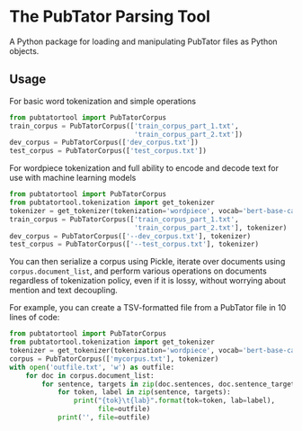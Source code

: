# The PubTator Parsing Tool
A Python package for loading and manipulating PubTator files as Python objects.

## Usage
For basic word tokenization and simple operations
```python
from pubtatortool import PubTatorCorpus
train_corpus = PubTatorCorpus(['train_corpus_part_1.txt',
                               'train_corpus_part_2.txt'])
dev_corpus = PubTatorCorpus(['dev_corpus.txt'])
test_corpus = PubTatorCorpus(['test_corpus.txt'])
```

For wordpiece tokenization and full ability to encode and decode text for use with machine learning models
```python
from pubtatortool import PubTatorCorpus
from pubtatortool.tokenization import get_tokenizer
tokenizer = get_tokenizer(tokenization='wordpiece', vocab='bert-base-cased')
train_corpus = PubTatorCorpus(['train_corpus_part_1.txt',
                               'train_corpus_part_2.txt'], tokenizer)
dev_corpus = PubTatorCorpus(['--dev_corpus.txt'], tokenizer)
test_corpus = PubTatorCorpus(['--test_corpus.txt'], tokenizer)
```

You can then serialize a corpus using Pickle, iterate over documents using `corpus.document_list`, and perform various operations on documents regardless of tokenization policy, even if it is lossy, without worrying about mention and text decoupling.

For example, you can create a TSV-formatted file from a PubTator file in 10 lines of code:
```python
from pubtatortool import PubTatorCorpus
from pubtatortool.tokenization import get_tokenizer
tokenizer = get_tokenizer(tokenization='wordpiece', vocab='bert-base-cased')
corpus = PubTatorCorpus(['mycorpus.txt'], tokenizer)
with open('outfile.txt', 'w') as outfile:
    for doc in corpus.document_list:
        for sentence, targets in zip(doc.sentences, doc.sentence_targets()):
            for token, label in zip(sentence, targets):
                print("{tok}\t{lab}".format(tok=token, lab=label),
                      file=outfile)
            print('', file=outfile)
```

